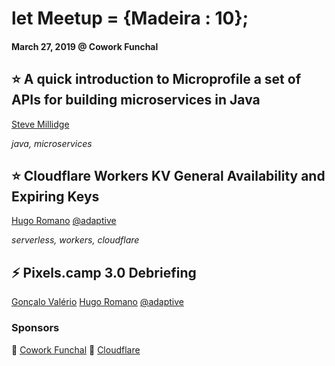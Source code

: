 # let Meetup = {Madeira : 10};
#### March 27, 2019 @ Cowork Funchal

## ⭐ A quick introduction to Microprofile a set of APIs for building microservices in Java
[Steve Millidge](https://github.com/smillidge)

_java, microservices_

## ⭐ Cloudflare Workers KV General Availability and Expiring Keys
[Hugo Romano](https://github.com/adaptive) [@adaptive](https://twitter.com/adaptive)

_serverless, workers, cloudflare_

## ⚡️ Pixels.camp 3.0 Debriefing
[Gonçalo Valério](https://github.com/dethos)
[Hugo Romano](https://github.com/adaptive) [@adaptive](https://twitter.com/adaptive)

### Sponsors
🏢 [Cowork Funchal](http://www.coworkfunchal.pt/)
🍕 [Cloudflare](https://www.cloudflare.com/)